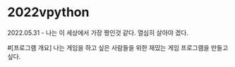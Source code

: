 # 2022vpython

2022.05.31 - 나는 이 세상에서 가장 짱인것 같다. 열심히 살아야 겠다.

#[프로그램 개요]
나는 게임을 하고 싶은 사람들을 위한 재밌는 게임 프로그램을 만들고 싶다.

